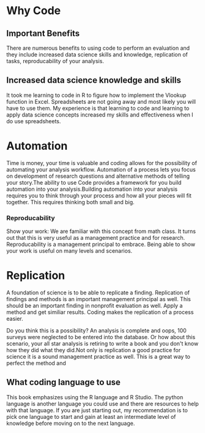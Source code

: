 # Why Code

## Important Benefits

There are numerous benefits to using code to perform an evaluation and they include increased data science skills and knowledge, replication of tasks, reproducability of your analysis.

## Increased data science knowledge and skills

It took me learning to code in R to figure how to implement the Vlookup function in Excel. Spreadsheets are not going away and most likely you will have to use them. My experience is that  learning to code and learning to apply data science concepts increased my skills and effectiveness when I do use spreadsheets.

# Automation

Time is money, your time is valuable and coding allows for the possibility of automating  your analysis workflow. Automation of a process lets you focus on development of research questions and alternative methods of telling your story.The ability to use Code provides a framework for you build automation into your analysis.Building automation into your analysis requires you to think through your process and how all your pieces will fit together. This requires thinking both small and big.

### Reproducability

Show your work: We are familiar with this concept from math class. It turns out that this is very useful as a management practice and for research. Reproducability is a management principal to embrace. Being able to show your work is useful on many levels and scenarios.

# Replication

A foundation of science is to be able to replicate a finding.  Replication of findings and methods is an important management principal as well. This should be an important finding in nonprofit evaluation as well.  Apply a method and get similiar results. Coding makes the replication of a process easier.

Do you think this is a possibility? An analysis is complete and oops, 100 surveys were neglected to be entered into the database. Or how about this scenario, your all star analysis is retiring to write a book and you don't know how they did what they did.Not only is replication a good practice for science it is a sound management practice as well. This is a great way to perfect the method and

## What coding language to use

This book emphasizes using the R language and R Studio. The python language is another language you could use and there are resources to help with that language. If you are just starting out, my recommendation is to pick one language to start and gain at least an intermediate level of knowledge before moving on to the next language.

